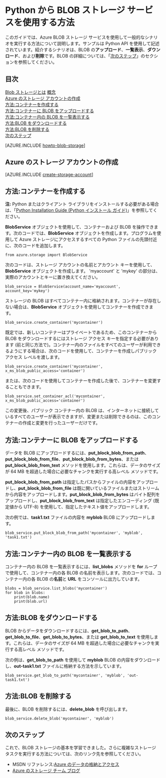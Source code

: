 <properties 
	pageTitle="BLOB ストレージを使用する方法 (Python) | Microsoft Azure" 
	description="Azure BLOB サービスを使用して、BLOB をアップロード、列挙、ダウンロード、削除する方法について説明します。" 
	services="storage" 
	documentationCenter="python" 
	authors="rmcmurray" 
	manager="wpickett" 
	editor=""/>

<tags 
	ms.service="storage" 
	ms.workload="storage" 
	ms.tgt_pltfrm="na" 
	ms.devlang="python" 
	ms.topic="article" 
	ms.date="09/19/2014" 
	ms.author="robmcm"/>

# Python から BLOB ストレージ サービスを使用する方法
このガイドでは、Azure BLOB ストレージ サービスを使用して一般的なシナリオを実行する方法について説明します。サンプルは Python API を使用して記述されています。紹介するシナリオは、BLOB の**アップロード**、**一覧表示**、**ダウンロード**、および**削除**です。BLOB の詳細については、「[次のステップ][]」のセクションを参照してください。

## 目次

[Blob ストレージとは][]
 [概念][]   
 [Azure のストレージ アカウントの作成][]   
 [方法:コンテナーを作成する][]   
 [方法:コンテナーに BLOB をアップロードする][]   
 [方法:コンテナー内の BLOB を一覧表示する][]   
 [方法:BLOB をダウンロードする][]   
 [方法:BLOB を削除する][]   
 [次のステップ][]

[AZURE.INCLUDE [howto-blob-storage](../includes/howto-blob-storage.md)]

## <a name="create-account"> </a> Azure のストレージ アカウントの作成

[AZURE.INCLUDE [create-storage-account](../includes/create-storage-account.md)]

## <a name="create-container"> </a>方法:コンテナーを作成する

**注:** Python またはクライアント ライブラリをインストールする必要がある場合は、「[Python Installation Guide (Python インストール ガイド)](../python-how-to-install/)」を参照してください。


**BlobService** オブジェクトを使用して、コンテナーおよび BLOB を操作できます。次のコードでは、**BlobService** オブジェクトを作成します。プログラムを使用して Azure ストレージにアクセスするすべての Python ファイルの先頭付近に、次のコードを追加します。

	from azure.storage import BlobService

次のコードは、ストレージ アカウントの名前とアカウント キーを使用して、**BlobService** オブジェクトを作成します。 'myaccount' と  'mykey' の部分は、実際のアカウントとキーに置き換えてください。

	blob_service = BlobService(account_name='myaccount', account_key='mykey')

ストレージの BLOB はすべてコンテナー内に格納されます。コンテナーが存在しない場合は、**BlobService** オブジェクトを使用してコンテナーを作成できます。

	blob_service.create_container('mycontainer')

既定では、新しいコンテナーはプライベートであるため、このコンテナーから BLOB をダウンロードするにはストレージ アクセス キーを指定する必要があります (前と同じ方法で)。コンテナー内のファイルをすべてのユーザーが利用できるようにする場合は、次のコードを使用して、コンテナーを作成しパブリック アクセス レベルを渡します。

	blob_service.create_container('mycontainer', x_ms_blob_public_access='container') 

または、次のコードを使用してコンテナーを作成した後で、コンテナーを変更することもできます。

	blob_service.set_container_acl('mycontainer', x_ms_blob_public_access='container')

この変更後、パブリック コンテナー内の BLOB は、インターネットに接続しているすべてのユーザーが表示できますが、変更または削除できるのは、このコンテナーの作成と変更を行ったユーザーだけです。

## <a name="upload-blob"> </a>方法:コンテナーに BLOB をアップロードする

データを BLOB にアップロードするには、**put\_block\_blob\_from\_path**、**put\_block\_blob\_from\_file**、**put\_block\_blob\_from\_bytes**、または **put\_block\_blob\_from\_text** メソッドを使用します。これらは、データのサイズが 64 MB を超過した場合に必要なチャンクを実行する高レベル メソッドです。

**put\_block\_blob\_from\_path** は指定したパスからファイルの内容をアップロードし、**put\_block\_blob\_from\_file** は既に開いているファイルまたはストリームから内容をアップロードします。**put\_block\_blob\_from\_bytes** はバイト配列をアップロードし、**put\_block\_blob\_from\_text** は指定したエンコーディング (既定値から UTF-8) を使用して、指定したテキスト値をアップロードします。

次の例では、**task1.txt** ファイルの内容を **myblob** BLOB にアップロードします。

	blob_service.put_block_blob_from_path('mycontainer', 'myblob', 'task1.txt')

## <a name="list-blob"> </a>方法:コンテナー内の BLOB を一覧表示する

コンテナー内の BLOB を一覧表示するには、**list\_blobs** メソッドを **for** ループで使用して、コンテナー内の各 BLOB の名前を表示します。次のコードでは、コンテナー内の各 BLOB の**名前**と **URL** をコンソールに出力しています。

	blobs = blob_service.list_blobs('mycontainer')
	for blob in blobs:
		print(blob.name)
		print(blob.url)

## <a name="download-blobs"> </a>方法:BLOB をダウンロードする

BLOB からデータをダウンロードするには、**get\_blob\_to\_path**、**get\_blob\_to\_file**、**get\_blob\_to\_bytes**、または **get\_blob\_to\_text** を使用します。これらは、データのサイズが 64 MB を超過した場合に必要なチャンクを実行する高レベル メソッドです。

次の例は、**get\_blob\_to\_path** を使用して **myblob** BLOB の内容をダウンロードし、**out-task1.txt** ファイルに格納する方法を示しています。

	blob_service.get_blob_to_path('mycontainer', 'myblob', 'out-task1.txt')

## <a name="delete-blobs"> </a>方法:BLOB を削除する

最後に、BLOB を削除するには、**delete_blob** を呼び出します。

	blob_service.delete_blob('mycontainer', 'myblob') 

## <a name="next-steps"> </a>次のステップ

これで、BLOB ストレージの基本を学習できました。さらに複雑なストレージ タスクを実行する方法については、次のリンク先を参照してください。

-   MSDN リファレンス:[Azure のデータの格納とアクセス][]
-   [Azure のストレージ チーム ブログ][]

  [次のステップ]: #next-steps
  [BLOB ストレージとは]: #what-is
  [概念]: #concepts
  [Azure のストレージ アカウントの作成]: #create-account
  [方法:コンテナーを作成する]: #create-container
  [方法:コンテナーに BLOB をアップロードする]: #upload-blob
  [方法:コンテナー内の BLOB を一覧表示する]: #list-blob
  [方法:BLOB をダウンロードする]: #download-blobs
  [方法:BLOB を削除する]: #delete-blobs
  [方法:サイズが大きい BLOB のダウンロードとアップロード]: #large-blobs
  [Azure のデータの格納とアクセス]: http://msdn.microsoft.com/library/windowsazure/gg433040.aspx
  [Azure のストレージ チーム ブログ]: http://blogs.msdn.com/b/windowsazurestorage/
<!--HONumber=42-->

